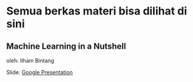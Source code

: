 # Semua berkas materi bisa dilihat di sini


## Machine Learning in a Nutshell
oleh: Ilham Bintang

Slide: [Google Presentation](https://docs.google.com/presentation/d/15KxH_Y0_aiuU5fWzofmrr0TDqrtNd3N1zZsxziNllQw/edit?usp=sharing)

